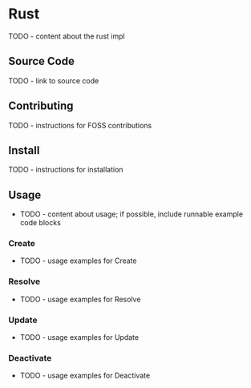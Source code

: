 # Rust

TODO - content about the rust impl

## Source Code

TODO - link to source code

## Contributing

TODO - instructions for FOSS contributions

## Install

TODO - instructions for installation

## Usage

* TODO - content about usage; if possible, include runnable example code blocks

### Create

* TODO - usage examples for Create

### Resolve

* TODO - usage examples for Resolve

### Update

* TODO - usage examples for Update

### Deactivate

* TODO - usage examples for Deactivate
